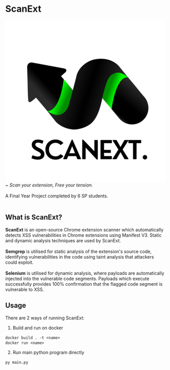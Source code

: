 # ScanExt
![alt text](https://github.com/gcmaximus/chrome-ext-scanner/blob/main/logo.png?raw=true) 
<i>~ Scan your extension, Free your tension.</i>
<br><br>
A Final Year Project completed by 6 SP students.
<br><br>
## What is ScanExt?
<b>ScanExt</b> is an open-source Chrome extension scanner which automatically detects XSS vulnerabilities in Chrome extensions using Manifest V3. Static and dynamic analysis techniques are used by ScanExt.
<br><br>
<b>Semgrep</b> is utilised for static analysis of the extension's source code, identifying vulnerabilities in the code using taint analysis that attackers could exploit.
<br><br>
<b>Selenium</b> is utilised for dynamic analysis, where payloads are automatically injected into the vulnerable code segments. Payloads which execute successfully provides 100% confirmation that the flagged code segment is vulnerable to XSS.


## Usage
There are 2 ways of running ScanExt:
1. Build and run on docker


```
docker build . -t <name>
docker run <name>
```

2. Run main python program directly

```
py main.py
```
